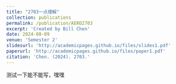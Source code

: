 ```yaml
---
title: "2703一点理解"
collection: publications
permalink: /publication/AERO2703
excerpt: 'Created by Bill Chen'
date: 2024-08-09
venue: 'Semester 2'
slidesurl: 'http://academicpages.github.io/files/slides1.pdf'
paperurl: 'http://academicpages.github.io/files/paper1.pdf'
citation: 'Chen. (2024). 2703.'
---
```


测试一下能不能写，嘿嘿
